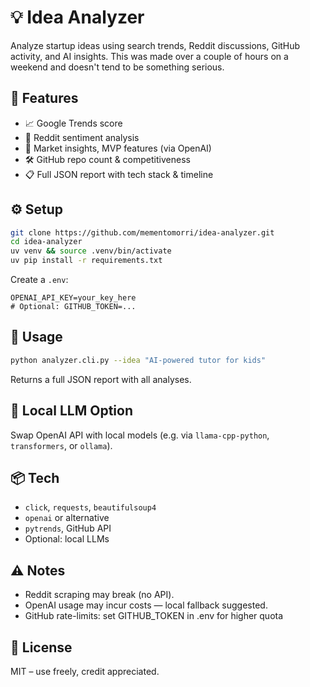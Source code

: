 # 💡 Idea Analyzer

Analyze startup ideas using search trends, Reddit discussions, GitHub activity, and AI insights. This was made over a couple of hours on a weekend and doesn't tend to be something serious.

## 🚀 Features

- 📈 Google Trends score
- 💬 Reddit sentiment analysis
- 🧠 Market insights, MVP features (via OpenAI)
- 🛠 GitHub repo count & competitiveness
- 📋 Full JSON report with tech stack & timeline

## ⚙️ Setup

```bash
git clone https://github.com/mementomorri/idea-analyzer.git
cd idea-analyzer
uv venv && source .venv/bin/activate
uv pip install -r requirements.txt
```

Create a `.env`:

```env
OPENAI_API_KEY=your_key_here
# Optional: GITHUB_TOKEN=...
```

## 🧪 Usage

```bash
python analyzer.cli.py --idea "AI-powered tutor for kids"
```

Returns a full JSON report with all analyses.

## 🧠 Local LLM Option

Swap OpenAI API with local models (e.g. via `llama-cpp-python`, `transformers`, or `ollama`).

## 📦 Tech

- `click`, `requests`, `beautifulsoup4`
- `openai` or alternative
- `pytrends`, GitHub API
- Optional: local LLMs

## ⚠️ Notes

- Reddit scraping may break (no API).
- OpenAI usage may incur costs — local fallback suggested.
- GitHub rate-limits: set GITHUB_TOKEN in .env for higher quota

## 📄 License

MIT – use freely, credit appreciated.

